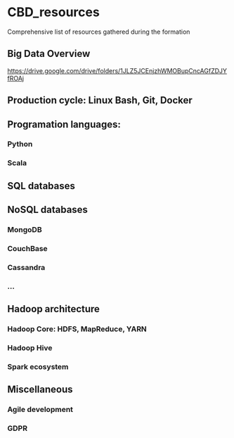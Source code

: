 # CBD_resources
Comprehensive list of resources gathered during the formation

## Big Data Overview
https://drive.google.com/drive/folders/1JLZ5JCEnjzhWMOBupCncAGfZDJYfROAj


## Production cycle: Linux Bash, Git, Docker


## Programation languages:

### Python

### Scala


## SQL databases

## NoSQL databases

### MongoDB 

### CouchBase

### Cassandra

### ...


## Hadoop architecture

### Hadoop Core: HDFS, MapReduce, YARN

### Hadoop Hive

### Spark ecosystem


## Miscellaneous

### Agile development

### GDPR





